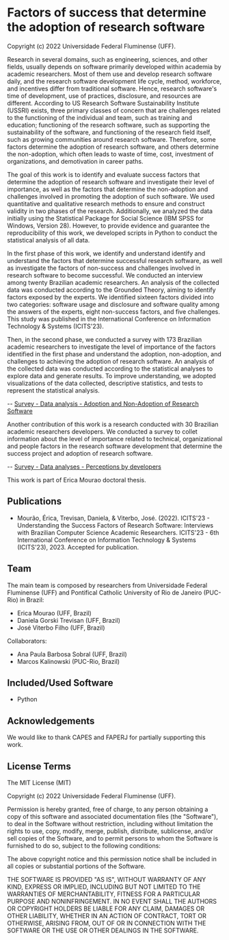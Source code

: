 Factors of success that determine the adoption of research software
=================

Copyright (c) 2022 Universidade Federal Fluminense (UFF).

Research in several domains, such as engineering, sciences, and other fields, usually depends on software primarily developed within academia by academic researchers. Most of them use and develop research software daily, and the research software development life cycle, method, workforce, and incentives differ from traditional software. Hence, research software's time of development, use of practices, disclosure, and resources are different. According to US Research Software Sustainability Institute (USSRI) exists, three primary classes of concern that are challenges related to the functioning of the individual and team, such as training and education; functioning of the research software, such as supporting the sustainability of the software, and functioning of the research field itself, such as growing communities around research software. Therefore, some factors determine the adoption of research software, and others determine the non-adoption, which often leads to waste of time, cost, investment of organizations, and demotivation in career paths.

The goal of this work is to identify and evaluate success factors that determine the adoption of research software and investigate their level of importance, as well as the factors that determine the non-adoption and challenges involved in promoting the adoption of such software. We used quantitative and qualitative research methods to ensure and construct validity in two phases of the research. Additionally, we analyzed the data initially using the Statistical Package for Social Science (IBM SPSS for Windows, Version 28). However, to provide evidence and guarantee the reproducibility of this work, we developed scripts in Python to conduct the statistical analysis of all data.

In the first phase of this work, we identify and understand identify and understand the factors that determine successful research software, as well as investigate the factors of non-success and challenges involved in research software to become successful. We conducted an interview among twenty Brazilian academic researchers. An analysis of the collected data was conducted according to the Grounded Theory, aiming to identify factors exposed by the experts. We identified sixteen factors divided into two categories: software usage and disclosure and software quality among the answers of the experts, eight non-success factors, and five challenges. This study was published in the International Conference on Information Technology & Systems (ICITS'23).

Then, in the second phase, we conducted a survey with 173 Brazilian academic researchers to investigate the level of importance of the factors identified in the first phase and understand the adoption, non-adoption, and challenges to achieving the adoption of research software. An analysis of the collected data was conducted according to the statistical analyses to explore data and generate results. To improve understanding, we adopted visualizations of the data collected, descriptive statistics, and tests to represent the statistical analysis. 

-- [Survey - Data analysis - Adoption and Non-Adoption of Research Software](https://github.com/ericamourao/researchsoftware/blob/main/survey_user.md)

Another contribution of this work is a research conducted with 30 Brazilian academic researchers developers. We conducted a survey to collet information about the level of importance related to technical, organizational and people factors in the research software development that determine the success project and adoption of research software.

-- [Survey - Data analyses - Perceptions by developers](https://github.com/ericamourao/researchsoftware/blob/main/survey_developer.md)

This work is part of Erica Mourao doctoral thesis.


Publications
------------

- Mourão, Érica, Trevisan, Daniela, & Viterbo, José. (2022). ICITS'23 - Understanding the Success Factors of Research Software: Interviews with Brazilian Computer Science Academic Researchers. ICITS'23 - 6th International Conference on Information Technology & Systems (ICITS'23), 2023. Accepted for publication.

Team
----

The main team is composed by researchers from Universidade Federal Fluminense (UFF) and Pontifical Catholic University of Rio de Janeiro (PUC-Rio) in Brazil:

- Erica Mourao (UFF, Brazil)
- Daniela Gorski Trevisan (UFF, Brazil)
- José Viterbo Filho (UFF, Brazil)

Collaborators:

- Ana Paula Barbosa Sobral (UFF, Brazil)
- Marcos Kalinowski (PUC-Rio, Brazil)

Included/Used Software
----------------------

- Python

Acknowledgements
----------------

We would like to thank CAPES and FAPERJ for partially supporting this work.

License Terms
-------------

The MIT License (MIT)

Copyright (c) 2022 Universidade Federal Fluminense (UFF).

Permission is hereby granted, free of charge, to any person obtaining a copy of
this software and associated documentation files (the "Software"), to deal in
the Software without restriction, including without limitation the rights to
use, copy, modify, merge, publish, distribute, sublicense, and/or sell copies of
the Software, and to permit persons to whom the Software is furnished to do so,
subject to the following conditions:

The above copyright notice and this permission notice shall be included in all
copies or substantial portions of the Software.

THE SOFTWARE IS PROVIDED "AS IS", WITHOUT WARRANTY OF ANY KIND, EXPRESS OR
IMPLIED, INCLUDING BUT NOT LIMITED TO THE WARRANTIES OF MERCHANTABILITY, FITNESS
FOR A PARTICULAR PURPOSE AND NONINFRINGEMENT. IN NO EVENT SHALL THE AUTHORS OR
COPYRIGHT HOLDERS BE LIABLE FOR ANY CLAIM, DAMAGES OR OTHER LIABILITY, WHETHER
IN AN ACTION OF CONTRACT, TORT OR OTHERWISE, ARISING FROM, OUT OF OR IN
CONNECTION WITH THE SOFTWARE OR THE USE OR OTHER DEALINGS IN THE SOFTWARE.
